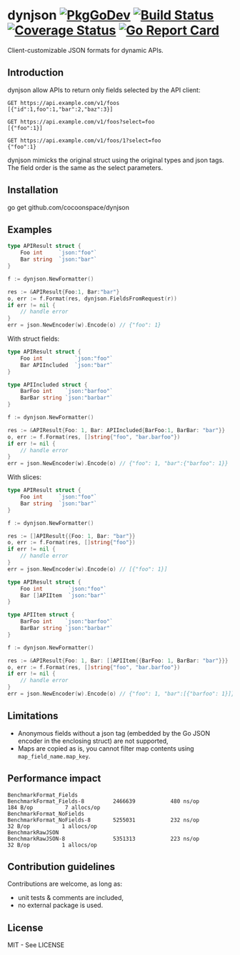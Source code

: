 # dynjson [![PkgGoDev](https://pkg.go.dev/badge/github.com/cocoonspace/dynjson)](https://pkg.go.dev/github.com/cocoonspace/dynjson) [![Build Status](https://travis-ci.org/cocoonspace/dynjson.svg?branch=master)](https://travis-ci.org/cocoonspace/dynjson) [![Coverage Status](https://coveralls.io/repos/github/cocoonspace/dynjson/badge.svg?branch=master)](https://coveralls.io/github/cocoonspace/dynjson?branch=master) [![Go Report Card](https://goreportcard.com/badge/github.com/cocoonspace/dynjson)](https://goreportcard.com/report/github.com/cocoonspace/dynjson)

Client-customizable JSON formats for dynamic APIs.

## Introduction

dynjson allow APIs to return only fields selected by the API client:

```
GET https://api.example.com/v1/foos
[{"id":1,foo":1,"bar":2,"baz":3}]

GET https://api.example.com/v1/foos?select=foo
[{"foo":1}]

GET https://api.example.com/v1/foos/1?select=foo
{"foo":1}
```

dynjson mimicks the original struct using the original types and json tags.
The field order is the same as the select parameters.

## Installation

go get github.com/cocoonspace/dynjson

## Examples

```go
type APIResult struct {
    Foo int     `json:"foo"`
    Bar string  `json:"bar"`
}

f := dynjson.NewFormatter()

res := &APIResult{Foo:1, Bar:"bar"}
o, err := f.Format(res, dynjson.FieldsFromRequest(r))
if err != nil {
    // handle error
}
err = json.NewEncoder(w).Encode(o) // {"foo": 1}
```

With struct fields:


```go
type APIResult struct {
    Foo int          `json:"foo"`
    Bar APIIncluded  `json:"bar"`
}

type APIIncluded struct {
    BarFoo int    `json:"barfoo"`
    BarBar string `json:"barbar"`
}

f := dynjson.NewFormatter()

res := &APIResult{Foo: 1, Bar: APIIncluded{BarFoo:1, BarBar: "bar"}}
o, err := f.Format(res, []string{"foo", "bar.barfoo"})
if err != nil {
    // handle error
}
err = json.NewEncoder(w).Encode(o) // {"foo": 1, "bar":{"barfoo": 1}}
```

With slices:

```go
type APIResult struct {
    Foo int     `json:"foo"`
    Bar string  `json:"bar"`
}

f := dynjson.NewFormatter()

res := []APIResult{{Foo: 1, Bar: "bar"}}
o, err := f.Format(res, []string{"foo"})
if err != nil {
    // handle error
}
err = json.NewEncoder(w).Encode(o) // [{"foo": 1}]
```


```go
type APIResult struct {
    Foo int        `json:"foo"`
    Bar []APIItem  `json:"bar"`
}

type APIItem struct {
    BarFoo int    `json:"barfoo"`
    BarBar string `json:"barbar"`
}

f := dynjson.NewFormatter()

res := &APIResult{Foo: 1, Bar: []APIItem{{BarFoo: 1, BarBar: "bar"}}}
o, err := f.Format(res, []string{"foo", "bar.barfoo"})
if err != nil {
    // handle error
}
err = json.NewEncoder(w).Encode(o) // {"foo": 1, "bar":[{"barfoo": 1}]}
```

## Limitations

* Anonymous fields without a json tag (embedded by the Go JSON encoder in the enclosing struct) are not supported,
* Maps are copied as is, you cannot filter map contents using `map_field_name.map_key`.

## Performance impact

```
BenchmarkFormat_Fields
BenchmarkFormat_Fields-8     	 2466639	       480 ns/op	     184 B/op	       7 allocs/op
BenchmarkFormat_NoFields
BenchmarkFormat_NoFields-8   	 5255031	       232 ns/op	      32 B/op	       1 allocs/op
BenchmarkRawJSON
BenchmarkRawJSON-8           	 5351313	       223 ns/op	      32 B/op	       1 allocs/op
```

## Contribution guidelines

Contributions are welcome, as long as:
* unit tests & comments are included,
* no external package is used.

## License

MIT - See LICENSE